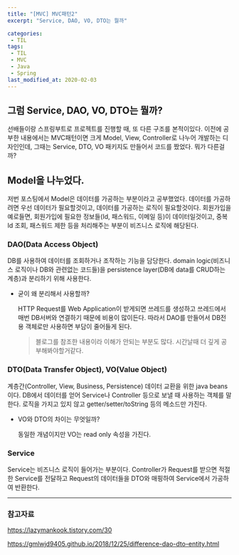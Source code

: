 ```yaml
---
title: "[MVC] MVC패턴2"
excerpt: "Service, DAO, VO, DTO는 뭘까"

categories:
 - TIL
tags:
 - TIL
 - MVC
 - Java
 - Spring
last_modified_at: 2020-02-03
---
```




## 그럼 Service, DAO, VO, DTO는 뭘까?

선배들이랑 스프링부트로 프로젝트를 진행할 때, 또 다른 구조를 본적이있다. 이전에 공부한 내용에서는 MVC패턴이면 크게 Model, View, Controller로 나누어 개발하는 디자인인데, 그때는 Service, DTO, VO 패키지도 만들어서 코드를 짰었다. 뭐가 다른걸까?



## Model을 나누었다.

저번 포스팅에서 Model은 데이터를 가공하는 부분이라고 공부했었다. 데이터를 가공하려면 우선 데이터가 필요할것이고, 데이터를 가공하는 로직이 필요할것이다. 회원가입을 예로들면, 회원가입에 필요한 정보들(Id, 패스워드, 이메일 등)이 데이터일것이고, 중복Id 조회, 패스워드 제한 등을 처리해주는 부분이 비즈니스 로직에 해당된다.



 ### DAO(Data Access Object)

DB를 사용하여 데이터를 조회하거나 조작하는 기능을 담당한다. domain logic(비즈니스 로직이나 DB와 관련없는 코드들)을 persistence layer(DB에 data를 CRUD하는 계층)과 분리하기 위해 사용한다.

* 굳이 왜 분리해서 사용할까?

  HTTP Request를 Web Application이 받게되면 쓰레드를 생성하고 쓰레드에서 매번 DB서버와 연결하기 때문에 비용이 많이든다. 따라서 DAO를 만들어서 DB전용 객체로만 사용하면 부담이 줄어들게 된다.

  > 블로그를 참조한 내용이라 이해가 안되는 부분도 많다. 시간날때 더 깊게 공부해봐야할거같다.



### DTO(Data Transfer Object), VO(Value Object)

계층간(Controller, View, Business, Persistence) 데이터 교환을 위한 java beans이다. DB에서 데이터를 얻어 Service나 Controller 등으로 보낼 때 사용하는 객체를 말한다. 로직을 가지고 있지 않고 getter/setter/toString 등의 메소드만 가진다.

* VO와 DTO의 차이는 무엇일까?

  동일한 개념이지만 VO는 read only 속성을 가진다.



### Service

Service는 비즈니스 로직이 들어가는 부분이다. Controller가 Request를 받으면 적절한 Service를 전달하고 Request의 데이터들을 DTO와 매핑하여 Service에서 가공하여 반환한다.



---

### 참고자료

https://lazymankook.tistory.com/30

https://gmlwjd9405.github.io/2018/12/25/difference-dao-dto-entity.html 

